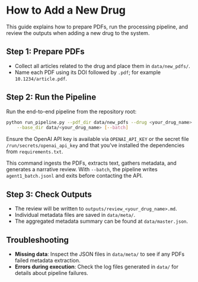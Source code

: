 # How to Add a New Drug

This guide explains how to prepare PDFs, run the processing pipeline, and review the outputs when adding a new drug to the system.

## Step 1: Prepare PDFs
- Collect all articles related to the drug and place them in `data/new_pdfs/`.
- Name each PDF using its DOI followed by `.pdf`; for example `10.1234/article.pdf`.

## Step 2: Run the Pipeline
Run the end-to-end pipeline from the repository root:

```bash
python run_pipeline.py --pdf_dir data/new_pdfs --drug <your_drug_name> \
    --base_dir data/<your_drug_name> [--batch]
```

Ensure the OpenAI API key is available via ``OPENAI_API_KEY`` or the secret file ``/run/secrets/openai_api_key`` and that you've installed the dependencies from ``requirements.txt``.

This command ingests the PDFs, extracts text, gathers metadata, and generates a narrative review. With `--batch`, the pipeline writes `agent1_batch.jsonl` and exits before contacting the API.

## Step 3: Check Outputs
- The review will be written to `outputs/review_<your_drug_name>.md`.
- Individual metadata files are saved in `data/meta/`.
- The aggregated metadata summary can be found at `data/master.json`.

## Troubleshooting
- **Missing data**: Inspect the JSON files in `data/meta/` to see if any PDFs failed metadata extraction.
- **Errors during execution**: Check the log files generated in `data/` for details about pipeline failures.
